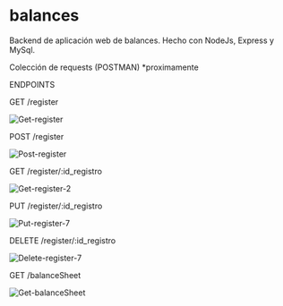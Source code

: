 # balances
Backend de aplicación web de balances. Hecho con NodeJs, Express y MySql.

Colección de requests (POSTMAN)
*proximamente

ENDPOINTS

GET /register

![Get-register](https://user-images.githubusercontent.com/72801911/111662240-851a6d80-87ee-11eb-928d-d57f124c6d00.png)


POST /register

![Post-register](https://user-images.githubusercontent.com/72801911/111662453-b1ce8500-87ee-11eb-88b1-2c4d526d34b5.png)


GET /register/:id_registro

![Get-register-2](https://user-images.githubusercontent.com/72801911/111662402-a418ff80-87ee-11eb-94f5-414c39c34b31.png)


PUT /register/:id_registro

![Put-register-7](https://user-images.githubusercontent.com/72801911/111662504-bc891a00-87ee-11eb-9b95-9f38eaf7e079.png)


DELETE /register/:id_registro

![Delete-register-7](https://user-images.githubusercontent.com/72801911/111662552-c90d7280-87ee-11eb-91a4-c4b852ba59a3.png)


GET /balanceSheet

![Get-balanceSheet](https://user-images.githubusercontent.com/72801911/111673009-4c33c600-87f9-11eb-8289-174e0ae873a1.png)
